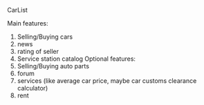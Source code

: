 CarList

Main features:
1) Selling/Buying cars
2) news
3) rating of seller
4) Service station catalog
Optional features:
1) Selling/Buying auto parts
2) forum
3) services (like average car price, maybe car customs clearance calculator)
4) rent






